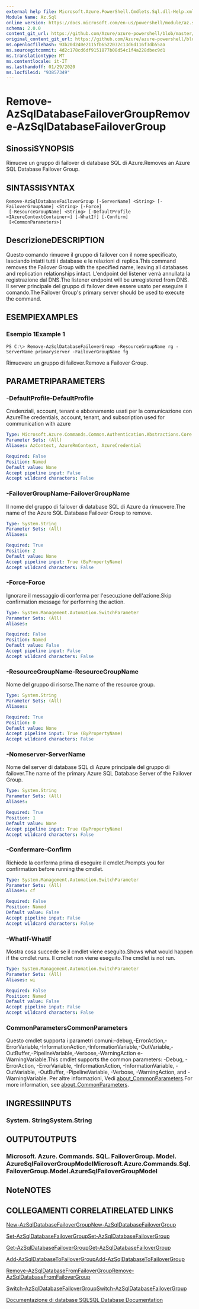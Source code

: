 ```yaml
---
external help file: Microsoft.Azure.PowerShell.Cmdlets.Sql.dll-Help.xml
Module Name: Az.Sql
online version: https://docs.microsoft.com/en-us/powershell/module/az.sql/remove-azsqldatabasefailovergroup
schema: 2.0.0
content_git_url: https://github.com/Azure/azure-powershell/blob/master/src/Sql/Sql/help/Remove-AzSqlDatabaseFailoverGroup.md
original_content_git_url: https://github.com/Azure/azure-powershell/blob/master/src/Sql/Sql/help/Remove-AzSqlDatabaseFailoverGroup.md
ms.openlocfilehash: 93b20d240e2115fb6522032c13d6d116f3db55aa
ms.sourcegitcommit: 4d2c178cd6df9151877b08d54c1f4a228dbec9d1
ms.translationtype: MT
ms.contentlocale: it-IT
ms.lasthandoff: 01/29/2020
ms.locfileid: "93857349"
---
```

# <span data-ttu-id="43ba4-101">Remove-AzSqlDatabaseFailoverGroup</span><span class="sxs-lookup"><span data-stu-id="43ba4-101">Remove-AzSqlDatabaseFailoverGroup</span></span>

## <span data-ttu-id="43ba4-102">Sinossi</span><span class="sxs-lookup"><span data-stu-id="43ba4-102">SYNOPSIS</span></span>
<span data-ttu-id="43ba4-103">Rimuove un gruppo di failover di database SQL di Azure.</span><span class="sxs-lookup"><span data-stu-id="43ba4-103">Removes an Azure SQL Database Failover Group.</span></span>

## <span data-ttu-id="43ba4-104">SINTASSI</span><span class="sxs-lookup"><span data-stu-id="43ba4-104">SYNTAX</span></span>

```
Remove-AzSqlDatabaseFailoverGroup [-ServerName] <String> [-FailoverGroupName] <String> [-Force]
 [-ResourceGroupName] <String> [-DefaultProfile <IAzureContextContainer>] [-WhatIf] [-Confirm]
 [<CommonParameters>]
```

## <span data-ttu-id="43ba4-105">Descrizione</span><span class="sxs-lookup"><span data-stu-id="43ba4-105">DESCRIPTION</span></span>
<span data-ttu-id="43ba4-106">Questo comando rimuove il gruppo di failover con il nome specificato, lasciando intatti tutti i database e le relazioni di replica.</span><span class="sxs-lookup"><span data-stu-id="43ba4-106">This command removes the Failover Group with the specified name, leaving all databases and replication relationships intact.</span></span> <span data-ttu-id="43ba4-107">L'endpoint del listener verrà annullata la registrazione dal DNS.</span><span class="sxs-lookup"><span data-stu-id="43ba4-107">The listener endpoint will be unregistered from DNS.</span></span>
<span data-ttu-id="43ba4-108">Il server principale del gruppo di failover deve essere usato per eseguire il comando.</span><span class="sxs-lookup"><span data-stu-id="43ba4-108">The Failover Group's primary server should be used to execute the command.</span></span>

## <span data-ttu-id="43ba4-109">ESEMPI</span><span class="sxs-lookup"><span data-stu-id="43ba4-109">EXAMPLES</span></span>

### <span data-ttu-id="43ba4-110">Esempio 1</span><span class="sxs-lookup"><span data-stu-id="43ba4-110">Example 1</span></span>
```
PS C:\> Remove-AzSqlDatabaseFailoverGroup -ResourceGroupName rg -ServerName primaryserver -FailoverGroupName fg
```

<span data-ttu-id="43ba4-111">Rimuovere un gruppo di failover.</span><span class="sxs-lookup"><span data-stu-id="43ba4-111">Remove a Failover Group.</span></span>

## <span data-ttu-id="43ba4-112">PARAMETRI</span><span class="sxs-lookup"><span data-stu-id="43ba4-112">PARAMETERS</span></span>

### <span data-ttu-id="43ba4-113">-DefaultProfile</span><span class="sxs-lookup"><span data-stu-id="43ba4-113">-DefaultProfile</span></span>
<span data-ttu-id="43ba4-114">Credenziali, account, tenant e abbonamento usati per la comunicazione con Azure</span><span class="sxs-lookup"><span data-stu-id="43ba4-114">The credentials, account, tenant, and subscription used for communication with azure</span></span>

```yaml
Type: Microsoft.Azure.Commands.Common.Authentication.Abstractions.Core.IAzureContextContainer
Parameter Sets: (All)
Aliases: AzContext, AzureRmContext, AzureCredential

Required: False
Position: Named
Default value: None
Accept pipeline input: False
Accept wildcard characters: False
```

### <span data-ttu-id="43ba4-115">-FailoverGroupName</span><span class="sxs-lookup"><span data-stu-id="43ba4-115">-FailoverGroupName</span></span>
<span data-ttu-id="43ba4-116">Il nome del gruppo di failover di database SQL di Azure da rimuovere.</span><span class="sxs-lookup"><span data-stu-id="43ba4-116">The name of the Azure SQL Database Failover Group to remove.</span></span>

```yaml
Type: System.String
Parameter Sets: (All)
Aliases:

Required: True
Position: 2
Default value: None
Accept pipeline input: True (ByPropertyName)
Accept wildcard characters: False
```

### <span data-ttu-id="43ba4-117">-Force</span><span class="sxs-lookup"><span data-stu-id="43ba4-117">-Force</span></span>
<span data-ttu-id="43ba4-118">Ignorare il messaggio di conferma per l'esecuzione dell'azione.</span><span class="sxs-lookup"><span data-stu-id="43ba4-118">Skip confirmation message for performing the action.</span></span>

```yaml
Type: System.Management.Automation.SwitchParameter
Parameter Sets: (All)
Aliases:

Required: False
Position: Named
Default value: False
Accept pipeline input: False
Accept wildcard characters: False
```

### <span data-ttu-id="43ba4-119">-ResourceGroupName</span><span class="sxs-lookup"><span data-stu-id="43ba4-119">-ResourceGroupName</span></span>
<span data-ttu-id="43ba4-120">Nome del gruppo di risorse.</span><span class="sxs-lookup"><span data-stu-id="43ba4-120">The name of the resource group.</span></span>

```yaml
Type: System.String
Parameter Sets: (All)
Aliases:

Required: True
Position: 0
Default value: None
Accept pipeline input: True (ByPropertyName)
Accept wildcard characters: False
```

### <span data-ttu-id="43ba4-121">-Nomeserver</span><span class="sxs-lookup"><span data-stu-id="43ba4-121">-ServerName</span></span>
<span data-ttu-id="43ba4-122">Nome del server di database SQL di Azure principale del gruppo di failover.</span><span class="sxs-lookup"><span data-stu-id="43ba4-122">The name of the primary Azure SQL Database Server of the Failover Group.</span></span>

```yaml
Type: System.String
Parameter Sets: (All)
Aliases:

Required: True
Position: 1
Default value: None
Accept pipeline input: True (ByPropertyName)
Accept wildcard characters: False
```

### <span data-ttu-id="43ba4-123">-Confermare</span><span class="sxs-lookup"><span data-stu-id="43ba4-123">-Confirm</span></span>
<span data-ttu-id="43ba4-124">Richiede la conferma prima di eseguire il cmdlet.</span><span class="sxs-lookup"><span data-stu-id="43ba4-124">Prompts you for confirmation before running the cmdlet.</span></span>

```yaml
Type: System.Management.Automation.SwitchParameter
Parameter Sets: (All)
Aliases: cf

Required: False
Position: Named
Default value: False
Accept pipeline input: False
Accept wildcard characters: False
```

### <span data-ttu-id="43ba4-125">-WhatIf</span><span class="sxs-lookup"><span data-stu-id="43ba4-125">-WhatIf</span></span>
<span data-ttu-id="43ba4-126">Mostra cosa succede se il cmdlet viene eseguito.</span><span class="sxs-lookup"><span data-stu-id="43ba4-126">Shows what would happen if the cmdlet runs.</span></span>
<span data-ttu-id="43ba4-127">Il cmdlet non viene eseguito.</span><span class="sxs-lookup"><span data-stu-id="43ba4-127">The cmdlet is not run.</span></span>

```yaml
Type: System.Management.Automation.SwitchParameter
Parameter Sets: (All)
Aliases: wi

Required: False
Position: Named
Default value: False
Accept pipeline input: False
Accept wildcard characters: False
```

### <span data-ttu-id="43ba4-128">CommonParameters</span><span class="sxs-lookup"><span data-stu-id="43ba4-128">CommonParameters</span></span>
<span data-ttu-id="43ba4-129">Questo cmdlet supporta i parametri comuni:-debug,-ErrorAction,-ErrorVariable,-InformationAction,-InformationVariable,-OutVariable,-OutBuffer,-PipelineVariable,-Verbose,-WarningAction e-WarningVariable.</span><span class="sxs-lookup"><span data-stu-id="43ba4-129">This cmdlet supports the common parameters: -Debug, -ErrorAction, -ErrorVariable, -InformationAction, -InformationVariable, -OutVariable, -OutBuffer, -PipelineVariable, -Verbose, -WarningAction, and -WarningVariable.</span></span> <span data-ttu-id="43ba4-130">Per altre informazioni, Vedi [about_CommonParameters](https://go.microsoft.com/fwlink/?LinkID=113216).</span><span class="sxs-lookup"><span data-stu-id="43ba4-130">For more information, see [about_CommonParameters](https://go.microsoft.com/fwlink/?LinkID=113216).</span></span>

## <span data-ttu-id="43ba4-131">INGRESSI</span><span class="sxs-lookup"><span data-stu-id="43ba4-131">INPUTS</span></span>

### <span data-ttu-id="43ba4-132">System. String</span><span class="sxs-lookup"><span data-stu-id="43ba4-132">System.String</span></span>

## <span data-ttu-id="43ba4-133">OUTPUT</span><span class="sxs-lookup"><span data-stu-id="43ba4-133">OUTPUTS</span></span>

### <span data-ttu-id="43ba4-134">Microsoft. Azure. Commands. SQL. FailoverGroup. Model. AzureSqlFailoverGroupModel</span><span class="sxs-lookup"><span data-stu-id="43ba4-134">Microsoft.Azure.Commands.Sql.FailoverGroup.Model.AzureSqlFailoverGroupModel</span></span>

## <span data-ttu-id="43ba4-135">Note</span><span class="sxs-lookup"><span data-stu-id="43ba4-135">NOTES</span></span>

## <span data-ttu-id="43ba4-136">COLLEGAMENTI CORRELATI</span><span class="sxs-lookup"><span data-stu-id="43ba4-136">RELATED LINKS</span></span>

[<span data-ttu-id="43ba4-137">New-AzSqlDatabaseFailoverGroup</span><span class="sxs-lookup"><span data-stu-id="43ba4-137">New-AzSqlDatabaseFailoverGroup</span></span>](./New-AzSqlDatabaseFailoverGroup.md)

[<span data-ttu-id="43ba4-138">Set-AzSqlDatabaseFailoverGroup</span><span class="sxs-lookup"><span data-stu-id="43ba4-138">Set-AzSqlDatabaseFailoverGroup</span></span>](./Set-AzSqlDatabaseFailoverGroup.md)

[<span data-ttu-id="43ba4-139">Get-AzSqlDatabaseFailoverGroup</span><span class="sxs-lookup"><span data-stu-id="43ba4-139">Get-AzSqlDatabaseFailoverGroup</span></span>](./Get-AzSqlDatabaseFailoverGroup.md)

[<span data-ttu-id="43ba4-140">Add-AzSqlDatabaseToFailoverGroup</span><span class="sxs-lookup"><span data-stu-id="43ba4-140">Add-AzSqlDatabaseToFailoverGroup</span></span>](./Add-AzSqlDatabaseToFailoverGroup.md)

[<span data-ttu-id="43ba4-141">Remove-AzSqlDatabaseFromFailoverGroup</span><span class="sxs-lookup"><span data-stu-id="43ba4-141">Remove-AzSqlDatabaseFromFailoverGroup</span></span>](./Remove-AzSqlDatabaseFromFailoverGroup.md)

[<span data-ttu-id="43ba4-142">Switch-AzSqlDatabaseFailoverGroup</span><span class="sxs-lookup"><span data-stu-id="43ba4-142">Switch-AzSqlDatabaseFailoverGroup</span></span>](./Switch-AzSqlDatabaseFailoverGroup.md)

[<span data-ttu-id="43ba4-143">Documentazione di database SQL</span><span class="sxs-lookup"><span data-stu-id="43ba4-143">SQL Database Documentation</span></span>](https://docs.microsoft.com/azure/sql-database/)
